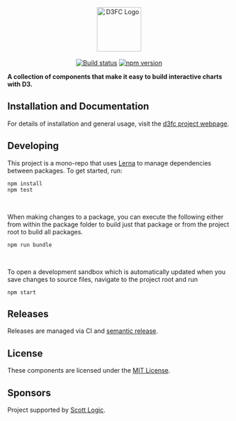 <p align="center">
<img alt="D3FC Logo" src="/packages/d3fc-site/logo_outline.svg" style="height:100px"/>
<br/><br/>
<a href="https://travis-ci.org/d3fc/d3fc"><img alt="Build status" src="https://travis-ci.org/d3fc/d3fc.svg?branch=master"/></a>
<a href="https://badge.fury.io/js/d3fc"><img alt="npm version" src="https://badge.fury.io/js/d3fc.svg"/></a>
</p> 

__A collection of components that make it easy to build interactive charts with D3.__

## Installation and Documentation

For details of installation and general usage, visit the [d3fc project webpage](http://d3fc.io/).

## Developing

This project is a mono-repo that uses [Lerna](https://lernajs.io/) to manage dependencies between packages. To get started, run:
~~~
npm install
npm test
~~~

<br/>

When making changes to a package, you can execute the following either from within the package folder to build just that package or from the project root to build all packages.
~~~
npm run bundle
~~~

<br/>

To open a development sandbox which is automatically updated when you save changes to source files, navigate to the project root and run
~~~
npm start
~~~


## Releases

Releases are managed via CI and [semantic release](https://github.com/semantic-release/semantic-release).

## License

These components are licensed under the [MIT License](http://opensource.org/licenses/MIT).

## Sponsors

Project supported by [Scott Logic](http://www.scottlogic.com).
